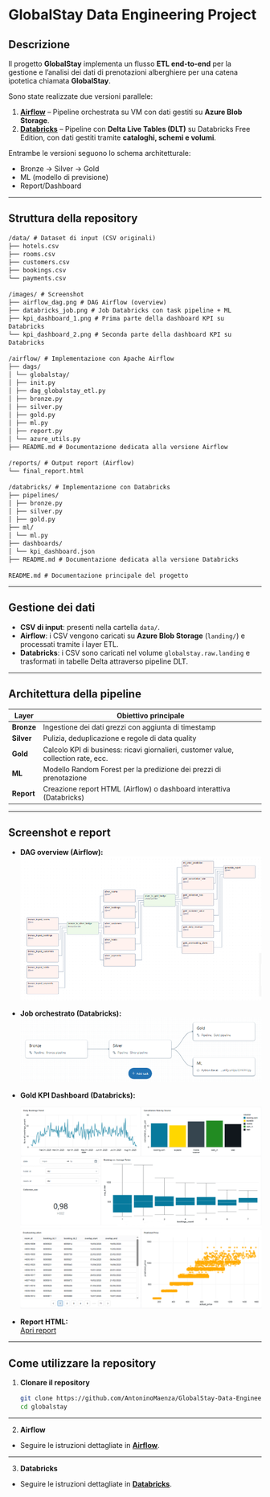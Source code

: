 # GlobalStay Data Engineering Project

## Descrizione
Il progetto **GlobalStay** implementa un flusso **ETL end-to-end** per la gestione e l’analisi dei dati di prenotazioni alberghiere per una catena ipotetica chiamata **GlobalStay**.  

Sono state realizzate due versioni parallele:

1. **[Airflow](airflow/README.md)** – Pipeline orchestrata su VM con dati gestiti su **Azure Blob Storage**.  
2. **[Databricks](databricks/README.md)** – Pipeline con **Delta Live Tables (DLT)** su Databricks Free Edition, con dati gestiti tramite **cataloghi, schemi e volumi**.

Entrambe le versioni seguono lo schema architetturale: 
- Bronze → Silver → Gold  
- ML (modello di previsione)  
- Report/Dashboard  

---

## Struttura della repository

```
/data/ # Dataset di input (CSV originali)
├── hotels.csv
├── rooms.csv
├── customers.csv
├── bookings.csv
└── payments.csv

/images/ # Screenshot
├── airflow_dag.png # DAG Airflow (overview)
├── databricks_job.png # Job Databricks con task pipeline + ML
├── kpi_dashboard_1.png # Prima parte della dashboard KPI su Databricks
└── kpi_dashboard_2.png # Seconda parte della dashboard KPI su Databricks

/airflow/ # Implementazione con Apache Airflow
├── dags/
│ └── globalstay/
│ ├── init.py 
│ ├── dag_globalstay_etl.py 
│ ├── bronze.py
│ ├── silver.py 
│ ├── gold.py 
│ ├── ml.py 
│ ├── report.py 
│ └── azure_utils.py
├── README.md # Documentazione dedicata alla versione Airflow

/reports/ # Output report (Airflow)
└── final_report.html 

/databricks/ # Implementazione con Databricks
├── pipelines/
│ ├── bronze.py 
│ ├── silver.py 
│ ├── gold.py 
├── ml/
│ └── ml.py 
├── dashboards/
│ └── kpi_dashboard.json 
├── README.md # Documentazione dedicata alla versione Databricks

README.md # Documentazione principale del progetto
```

---

## Gestione dei dati

- **CSV di input**: presenti nella cartella `data/`.  
- **Airflow**: i CSV vengono caricati su **Azure Blob Storage** (`landing/`) e processati tramite i layer ETL.  
- **Databricks**: i CSV sono caricati nel volume `globalstay.raw.landing` e trasformati in tabelle Delta attraverso pipeline DLT.

---

## Architettura della pipeline

| Layer        | Obiettivo principale                                                                 |
|--------------|--------------------------------------------------------------------------------------|
| **Bronze**   | Ingestione dei dati grezzi con aggiunta di timestamp                                 |
| **Silver**   | Pulizia, deduplicazione e regole di data quality                                     |
| **Gold**     | Calcolo KPI di business: ricavi giornalieri, customer value, collection rate, ecc.   |
| **ML**       | Modello Random Forest per la predizione dei prezzi di prenotazione                   |
| **Report**   | Creazione report HTML (Airflow) o dashboard interattiva (Databricks)                 |

---

## Screenshot e report

- **DAG overview (Airflow):**  
  ![DAG overview](images/airflow_dag.png)

- **Job orchestrato (Databricks):**  
  ![Databricks Job](images/databricks_job.png)

- **Gold KPI Dashboard (Databricks):**
   
  ![Gold KPI Dashboard](images/kpi_dashboard_1.png)
  ![Gold KPI Dashboard](images/kpi_dashboard_2.png)

- **Report HTML:**  
  [Apri report](reports/globalstay_report.html)


---

## Come utilizzare la repository

1. **Clonare il repository**  
   ```bash
   git clone https://github.com/AntoninoMaenza/GlobalStay-Data-Engineering-Project.git
   cd globalstay
---
2. **Airflow** 

- Seguire le istruzioni dettagliate in **[Airflow](airflow/README.md)**.
---
3. **Databricks**

- Seguire le istruzioni dettagliate in **[Databricks](databricks/README.md)**.


